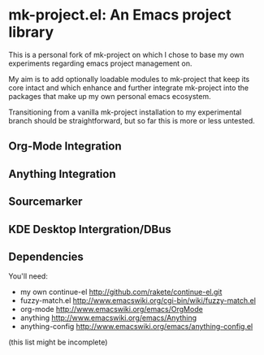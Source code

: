 mk-project.el: An Emacs project library
=======================================

This is a personal fork of mk-project on which I chose to base my own experiments
regarding emacs project management on.

My aim is to add optionally loadable modules to mk-project that keep its core intact and
which enhance and further integrate mk-project into the packages that make up my own personal
emacs ecosystem.

Transitioning from a vanilla mk-project installation to my experimental branch should
be straightforward, but so far this is more or less untested.

Org-Mode Integration
--------------------

Anything Integration
--------------------

Sourcemarker
------------

KDE Desktop Intergration/DBus
-----------------------------

Dependencies
------------

You'll need:

* my own continue-el http://github.com/rakete/continue-el.git
* fuzzy-match.el http://www.emacswiki.org/cgi-bin/wiki/fuzzy-match.el
* org-mode http://www.emacswiki.org/emacs/OrgMode
* anything http://www.emacswiki.org/emacs/Anything
* anything-config http://www.emacswiki.org/emacs/anything-config.el

(this list might be incomplete)

